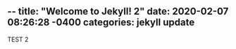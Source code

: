 


--
title: "Welcome to Jekyll! 2"
date: 2020-02-07 08:26:28 -0400
categories: jekyll update
---



TEST 2
